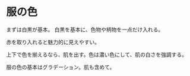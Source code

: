 # 服の色

まずは白黒が基本。
白黒を基本に、色物や柄物を一点だけ入れる。

赤を取り入れると魅力的に見えやすい。

上下で色を揃えるなら、肌を出す。色は濃い色にして、肌の白さを強調する。

服の色の基本はグラデーション。肌も含めて。
